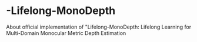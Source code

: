 # -Lifelong-MonoDepth
About official implementation of "Lifelong-MonoDepth: Lifelong Learning for Multi-Domain Monocular Metric Depth Estimation
